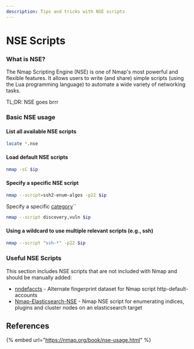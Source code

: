 ```yaml
---
description: Tips and tricks with NSE scripts
---
```


# NSE Scripts

### What is NSE?

The Nmap Scripting Engine (NSE) is one of Nmap's most powerful and flexible features. It allows users to write (and share) simple scripts (using the Lua programming language) to automate a wide variety of networking tasks.

TL;DR: NSE goes brrr

### Basic NSE usage

#### List all available NSE scripts

```bash
locate *.nse
```

#### Load default NSE scripts

```bash
nmap -sC $ip
```

#### Specify a specific NSE script

```bash
nmap --script=ssh2-enum-algos -p22 $ip
```

Specify a specific [category](https://nmap.org/book/nse-usage.html)``

```bash
nmap --script discovery,vuln $ip
```

#### Using a wildcard to use multiple relevant scripts (e.g., ssh)

```bash
nmap --script "ssh-*" -p22 $ip
```

### Useful NSE Scripts

This section includes NSE scripts that are not included with Nmap and should be manually added:

* [nndefaccts](https://github.com/nnposter/nndefaccts) - Alternate fingerprint dataset for Nmap script http-default-accounts
* [Nmap-Elasticsearch-NSE](https://github.com/theMiddleBlue/nmap-elasticsearch-nse) - Nmap NSE script for enumerating indices, plugins and cluster nodes on an elasticsearch target

## References

{% embed url="https://nmap.org/book/nse-usage.html" %}

